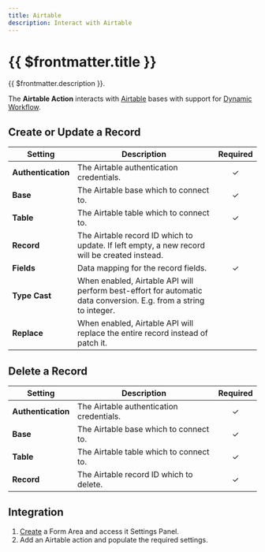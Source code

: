 ```yaml
---
title: Airtable
description: Interact with Airtable
---
```


# {{ $frontmatter.title }}

<!-- {% elementIcon draw=$markdoc.frontmatter.icon /%} -->

{{ $frontmatter.description }}.

The **Airtable Action** interacts with [Airtable](https://airtable.com/) bases with support for [Dynamic Workflow](../../dynamic).

## Create or Update a Record

| Setting | Description | Required |
| ------- | ----------- | :------: |
| **Authentication** | The Airtable authentication credentials. | &#x2713; |
| **Base** | The Airtable base which to connect to. | &#x2713; |
| **Table** | The Airtable table which to connect to. | &#x2713; |
| **Record** | The Airtable record ID which to update. If left empty, a new record will be created instead. |
| **Fields** | Data mapping for the record fields. | &#x2713; |
| **Type Cast** | When enabled, Airtable API will perform best-effort for automatic data conversion. E.g. from a string to integer. |
| **Replace** | When enabled, Airtable API will replace the entire record instead of patch it. |

<!-- {% details title="Common Settings
    {% partial file="ytp-formarea-action-common-settings.md" /%}
{% /details %} -->

## Delete a Record

| Setting | Description | Required |
| ------- | ----------- | :------: |
| **Authentication** | The Airtable authentication credentials. | &#x2713; |
| **Base** | The Airtable base which to connect to. | &#x2713; |
| **Table** | The Airtable table which to connect to. | &#x2713; |
| **Record** | The Airtable record ID which to delete. | &#x2713; |

<!-- {% details title="Common Settings
    {% partial file="ytp-formarea-action-common-settings.md" /%}
{% /details %} -->

## Integration

1. [Create](../../integration) a Form Area and access it Settings Panel.
1. Add an Airtable action and populate the required settings.
